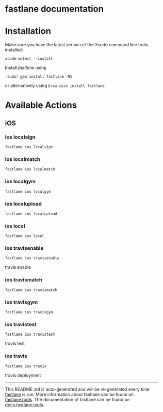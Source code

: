 fastlane documentation
================
# Installation

Make sure you have the latest version of the Xcode command line tools installed:

```
xcode-select --install
```

Install _fastlane_ using
```
[sudo] gem install fastlane -NV
```
or alternatively using `brew cask install fastlane`

# Available Actions
## iOS
### ios localsign
```
fastlane ios localsign
```

### ios localmatch
```
fastlane ios localmatch
```

### ios localgym
```
fastlane ios localgym
```

### ios localupload
```
fastlane ios localupload
```

### ios local
```
fastlane ios local
```

### ios travisenable
```
fastlane ios travisenable
```
travis enable
### ios travismatch
```
fastlane ios travismatch
```

### ios travisgym
```
fastlane ios travisgym
```

### ios travistest
```
fastlane ios travistest
```
travis test
### ios travis
```
fastlane ios travis
```
travis deployment

----

This README.md is auto-generated and will be re-generated every time [fastlane](https://fastlane.tools) is run.
More information about fastlane can be found on [fastlane.tools](https://fastlane.tools).
The documentation of fastlane can be found on [docs.fastlane.tools](https://docs.fastlane.tools).
